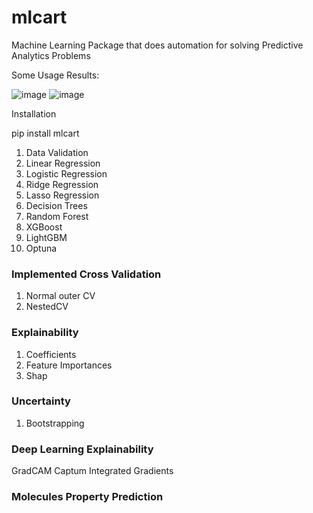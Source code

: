 # mlcart

Machine Learning Package that does automation for solving Predictive Analytics Problems


Some Usage Results:

![image](https://user-images.githubusercontent.com/37137862/229930603-3165ce0c-26a9-4bfe-8013-04c41d1fc49a.png)
![image](https://user-images.githubusercontent.com/37137862/229930776-36700bee-b33c-442c-a020-cd7944677f96.png)




Installation

pip install mlcart

1. Data Validation
2. Linear Regression
3. Logistic Regression
4. Ridge Regression
5. Lasso Regression
6. Decision Trees
7. Random Forest
8. XGBoost
9. LightGBM
10. Optuna


### Implemented Cross Validation
1. Normal outer CV
2. NestedCV


### Explainability
1. Coefficients
2. Feature Importances
3. Shap

### Uncertainty
1. Bootstrapping



### Deep Learning Explainability
GradCAM
Captum
Integrated Gradients



### Molecules Property Prediction
